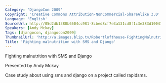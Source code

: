 ```yaml
---
Category: 'DjangoCon 2009'
Copyright: 'Creative Commons Attribution-NonCommercial-ShareAlike 3.0'
Language: 'English'
SourceUrl: http://05d2db1380b6504cc981-8cbed8cf7e3a131cd8f1c3e383d10041.r93.cf2.rackcdn.com/djangocon-2009/12_fighting-malnutrition-with-sms-and-django.ogv
Speakers: [Andy Mckay]
Tags: [djangocon, djangocon2009]
ThumbnailUrl: 'http://a.images.blip.tv/Robertlofthouse-FightingMalnutritionWithSMSAndDjango307.png'
Title: 'Fighting malnutrition with SMS and Django'
---
```

Fighting malnutrition with SMS and Django

  
Presented by Andy Mckay

  
Case study about using sms and django on a project called rapidsms.

